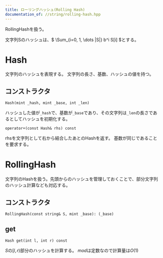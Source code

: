 ```yaml
---
title: ローリングハッシュ(Rolling Hash)
documentation_of: //string/rolling-hash.hpp
---
```


RollingHashを扱う。

文字列Sのハッシュは、$ \Sum_{i=0, 1, \dots |S|} b^i S[i] $とする。

# Hash

文字列のハッシュを表現する。
文字列の長さ、基数、ハッシュの値を持つ。

## コンストラクタ

```
Hash(mint _hash, mint _base, int _len)
```

ハッシュした値が`_hash`で、基数が`_base`であり、その文字列は`_len`の長さであるとしてハッシュを初期化する。

```
operator+(const Hash& rhs) const
```

rhsを文字列として右から結合したあとのHashを返す。
基数が同じであることを要求する。

# RollingHash

文字列のHashを扱う。先頭からのハッシュを管理しておくことで、部分文字列のハッシュ計算なども対応する。

## コンストラクタ

```
RollingHash(const string& S, mint _base): (_base)
```

## get

```
Hash get(int l, int r) const
```

$S$の$[l,r)$部分のハッシュを計算する。
$mod$は定数なので計算量は$O(1)$

